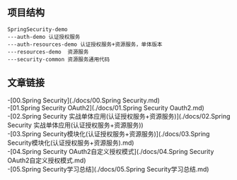 ## 项目结构

```
SpringSecurity-demo
---auth-demo 认证授权服务
---auth-resources-demo 认证授权服务+资源服务，单体版本
---resources-demo  资源服务
---security-common 资源服务通用代码
```

## 文章链接

-[00.Spring Security](./docs/00.Spring Security.md)  
-[01.Spring Security OAuth2](./docs/01.Spring Security Oauth2.md)  
-[02.Spring Security 实战单体应用(认证授权服务+资源服务)](./docs/02.Spring Security 实战单体应用(认证授权服务+资源服务))  
-[03.Spring Security模块化(认证授权服务+资源服务)](./docs/03.Spring Security模块化(认证授权服务+资源服务).md)  
-[04.Spring Security OAuth2自定义授权模式](./docs/04.Spring Security OAuth2自定义授权模式.md)  
-[05.Spring Security学习总结](./docs/05.Spring Security学习总结.md)  
